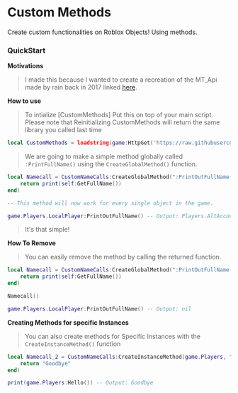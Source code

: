 # Custom Methods

Create custom functionalities on Roblox Objects! Using methods.


### QuickStart

**Motivations**

> I made this because I wanted to create a recreation of the MT_Api made by rain back in 2017 linked [here](https://www.youtube.com/watch?v=dQw4w9WgXcQ).

**How to use**

>To intialize [CustomMethods] Put this on top of your main script.
>Please note that Reinitializing CustomMethods will return the same library you called last time

```lua
local CustomMethods = loadstring(game:HttpGet('https://raw.githubusercontent.com/Perthys/CustomMethods/main/main.lua'))()
```

>We are going to make a simple method globally called `:PrintFullName()` using the `CreateGlobalMethod()` function.

```lua
local Namecall = CustomNameCalls:CreateGlobalMethod(":PrintOutFullName()", function(self, ...) -- Please Note : and () are optional and you can use the direct name.
    return print(self:GetFullName())
end)

-- This method will now work for every single object in the game.

game.Players.LocalPlayer:PrintOutFullName() -- Output: Players.AltAccountReal
```

>It's that simple!

**How To Remove**

> You can easily remove the method by calling the returned function.



```lua
local Namecall = CustomNameCalls:CreateGlobalMethod(":PrintOutFullName()", function(self, ...)
    return print(self:GetFullName())
end)

Namecall()

game.Players.LocalPlayer:PrintOutFullName() -- Output: nil
```




**Creating Methods for specific Instances**

> You can also create methods for Specific Instances with the `CreateInstanceMethod()` function


```lua
local Namecall_2 = CustomNameCalls:CreateInstanceMethod(game.Players, "Hello", function()
    return "Goodbye"
end)

print(game.Players:Hello()) -- Output: Goodbye
```
